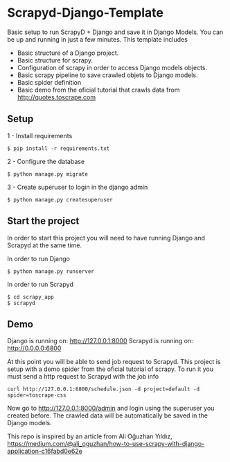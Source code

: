 # Scrapyd-Django-Template
Basic setup to run ScrapyD + Django and save it in Django Models. You can be up and running in just a few minutes. This template includes

* Basic structure of a Django project.
* Basic structure for scrapy.
* Configuration of scrapy in order to access Django models objects.
* Basic scrapy pipeline to save crawled objets to Django models.
* Basic spider definition
* Basic demo from the oficial tutorial that crawls data from http://quotes.toscrape.com


## Setup
1 - Install requirements
````
$ pip install -r requirements.txt
````
2 - Configure the database
````
$ python manage.py migrate
````
3 - Create superuser to login in the django admin
````
$ python manage.py createsuperuser
````

## Start the project
In order to start this project you will need to have running Django and Scrapyd at the same time.

In order to run Django
````
$ python manage.py runserver
````
In order to run Scrapyd
````
$ cd scrapy_app
$ scrapyd
````

## Demo
Django is running on: http://127.0.0.1:8000
Scrapyd is running on: http://0.0.0.0:6800


At this point you will be able to send job request to Scrapyd. This project is setup with a demo spider from the oficial tutorial of scrapy. To run it you must send a http request to Scrapyd with the job info
````
curl http://127.0.0.1:6800/schedule.json -d project=default -d spider=toscrape-css
````

Now go to http://127.0.0.1:8000/admin and login using the superuser you created before. The crawled data will be automatically be saved in the Django models.

This repo is inspired by an article from Ali Oğuzhan Yıldız, https://medium.com/@ali_oguzhan/how-to-use-scrapy-with-django-application-c16fabd0e62e
